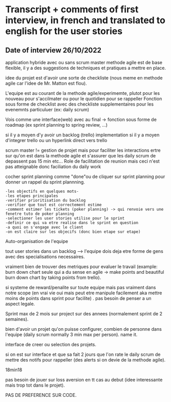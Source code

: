 
# Transcript + comments of first interview, in french and translated to english for the user stories

## Date of interview 26/10/2022

application hybride avec ou sans scrum master
methode agile est de base flexible, il y a des suggestions de techniques et pratiques a mettre en place.

idee du projet est d'avoir une sorte de checkliste (nous meme en methode agile car l'idee de Mr. Matton est flou).

L'equipe est au courant de la methode agile/experimemte, plutot pour les nouveau pour s'accilmater ou pour le quotidien pour se rappeller
Fonction sous forme de checklist avec des checkliste supplementaires pour les evenemnts particuluer (ex: daily scrum)

Vois comme une interface(web) avec au final -> fonction sous forme de roadmap (ex sprint planning to spring review, ...)

si il y a moyen d'y avoir un backlog (trello) implementation si il y a moyen d'integrer trello ou un hyperlink direct vers trello

scrum master != gestion de projet mais pour faciliter les interactions ertre sur qu'on est dans la methode agile et s'assurer que les daily scrum de depassent pas 15 min etc...
Role de facilitation de reunion mais ceci n'est pas atteignable donc faciliation du daily work

cocher sprint planning comme "done"ou de cliquer sur sprint planning pour donner un rappel du sprint plannning.

    -les objectifs en quelques mots-
    -les etapes principales
    -verifier prioritisation du backlog
    -verifier que tout est correctement estime
    -comment estimer les tickets (poker planning) -> qui renvoie vers une fenetre tuto de poker planning
    -selectioner les user stories utilise pour le sprint 
    -definir ce qui va etre realise dans le sprint en question
    -a quoi on s'engage avec le client
    -on est claire sur les objecifs (donc bien etape sur etape)

Auto-organisation de l'equipe

tout user stories dans un backlog --> l'equipe dois deja etre forme de gens avec des specialisations necessaires.

vraiment bien de trouver des metriques pour evaluer le travail (example: burn down chart seule qui a du sense en agile -> make points and beautiful burn down chart by taking points from trello).

si systeme de reward/penalite sur toute equipe mais pas vraiment dans notre scope (en vrai vie oui mais peut etre manipule facilement aka mettre moins de points dans sprint pour facilite) .
pas besoin de penser a un aspect legale.

Sprint max de 2 mois sur project sur des annees (normalement sprint de 2 semaines).

bien d'avoir un projet qu'on puisse configurer, combien de personne dans l'equipe (daily scrum normally 3 min max per person).
name it.

interface de creer ou selection des projets.

si on est sur interface et que sa fait 2 jours que l'on rate le daily scrum de mettre des notifs pour rappeller (des alerts si on devie de la methode agile).

18min18

pas besoin de jouer sur loss aversion en tt cas au debut (idee interessante mais trop tot dans le projet).

PAS DE PREFERENCE SUR CODE.
